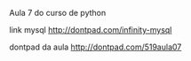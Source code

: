 Aula 7 do curso de python

link mysql
http://dontpad.com/infinity-mysql

dontpad da aula
http://dontpad.com/519aula07
